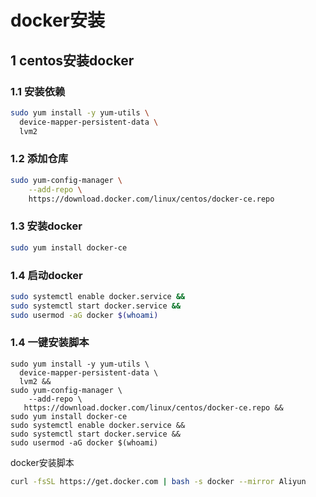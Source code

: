 # docker安装

## 1 centos安装docker

### 1.1 安装依赖

```bash
sudo yum install -y yum-utils \
  device-mapper-persistent-data \
  lvm2
```

### 1.2 添加仓库

```bash
sudo yum-config-manager \
    --add-repo \
    https://download.docker.com/linux/centos/docker-ce.repo
```

### 1.3 安装docker

```bash
sudo yum install docker-ce
```

### 1.4 启动docker

```bash
sudo systemctl enable docker.service &&
sudo systemctl start docker.service &&
sudo usermod -aG docker $(whoami)
```



### 1.4 一键安装脚本

```shell
sudo yum install -y yum-utils \
  device-mapper-persistent-data \
  lvm2 &&
sudo yum-config-manager \
    --add-repo \
   https://download.docker.com/linux/centos/docker-ce.repo &&
sudo yum install docker-ce
sudo systemctl enable docker.service &&
sudo systemctl start docker.service &&
sudo usermod -aG docker $(whoami)
```
docker安装脚本
```bash
curl -fsSL https://get.docker.com | bash -s docker --mirror Aliyun
```